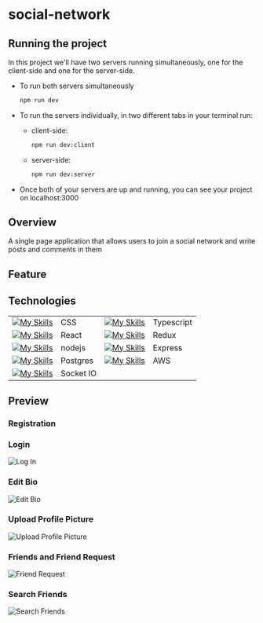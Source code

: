 # social-network

## Running the project

In this project we'll have two servers running simultaneously, one for the
client-side and one for the server-side.

- To run both servers simultaneously

    ```bash
    npm run dev
    ```

- To run the servers individually, in two different tabs in your terminal run:

  - client-side:

    ```bash
    npm run dev:client
    ```

  - server-side:

    ```bash
    npm run dev:server
    ```

- Once both of your servers are up and running, you can see your project on
    localhost:3000

## Overview

A single page application that allows users to join a social network and write posts and comments in them

## Feature

## Technologies

|                                                                                                                       |           |                                                                                                |            |
| --------------------------------------------------------------------------------------------------------------------- | --------- | ---------------------------------------------------------------------------------------------- | ---------- |
| [![My Skills](https://skillicons.dev/icons?i=css&theme=light)](https://developer.mozilla.org/en-US/docs/Web/CSS)      | CSS       | [![My Skills](https://skillicons.dev/icons?i=ts&theme=light)](https://www.typescriptlang.org/) | Typescript |
| [![My Skills](https://skillicons.dev/icons?i=react&theme=light)](https://react.dev/)                                  | React     | [![My Skills](https://skillicons.dev/icons?i=redux&theme=light)](https://redux.js.org/)        | Redux      |
| [![My Skills](https://skillicons.dev/icons?i=nodejs&theme=light)](https://nodejs.org/en)                              | nodejs    | [![My Skills](https://skillicons.dev/icons?i=express&theme=light)](https://expressjs.com/)     | Express    |
| [![My Skills](https://skillicons.dev/icons?i=postgres&theme=light)](https://www.postgresql.org/)                      | Postgres  | [![My Skills](https://skillicons.dev/icons?i=aws&theme=light)](https://aws.amazon.com/)        | AWS        |
| [![My Skills](https://cdn.jsdelivr.net/gh/devicons/devicon/icons/socketio/socketio-original.svg)](https://socket.io/) | Socket IO |                                                                                                |            |

## Preview

### Registration

### Login

![Log In](./assest/login.gif)

### Edit Bio

![Edit Bio](./assest/edit-bio.gif)

### Upload Profile Picture

![Upload Profile Picture](./assest/upload-image.gif)

### Friends and Friend Request

![Friend Request](./assest/friends-and-wannabees.gif)

### Search Friends

![Search Friends](./assest/search-friends.gif)
